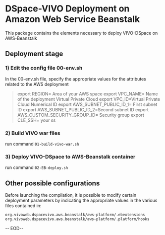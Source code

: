 # DSpace-VIVO Deployment on Amazon Web Service Beanstalk
This package contains the elements necessary to deploy VIVO-DSpace on AWS-Beanstalk

## Deployment stage
### 1) Edit the config file 00-env.sh

In the 00-env.sh file, specify the appropriate values for the attributes related to the AWS deployment

>  export REGION= Area of your AWS space 
export VPC_NAME= Name of the deployment Virtual Private Cloud
export VPC_ID=Virtual Private Cloud Numerical ID
export AWS_SUBNET_PUBLIC_ID_1= First subnet ID
export AWS_SUBNET_PUBLIC_ID_2=Second subnet ID
export AWS_CUSTOM_SECURITY_GROUP_ID= Security group
export CLE_SSH= your ss

### 2) Build VIVO war files
run command `01-build-vivo-war.sh`
### 3) Deploy VIVO-DSpace to AWS-Beanstalk container
run command `02-EB-deploy.sh`
## Other possible configurations
Before launching the compilation, it is possible to modify certain deployment parameters by indicating the appropriate values in the various files contained in:

    org.vivoweb.dspacevivo.aws.beanstalk/aws-platform/.ebextensions
    org.vivoweb.dspacevivo.aws.beanstalk/aws-platform/.platform/hooks

-- EOD--
